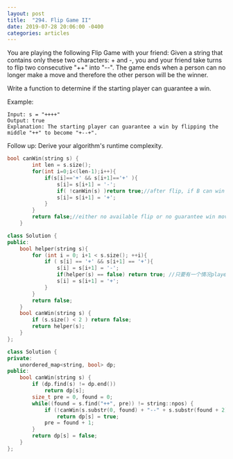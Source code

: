 ```yaml
---
layout: post
title:  "294. Flip Game II"
date: 2019-07-28 20:06:00 -0400
categories: articles
---
```

You are playing the following Flip Game with your friend: Given a string that contains only these two characters: + and -, you and your friend take turns to flip two consecutive "++" into "--". The game ends when a person can no longer make a move and therefore the other person will be the winner.

Write a function to determine if the starting player can guarantee a win.

Example:
```
Input: s = "++++"
Output: true 
Explanation: The starting player can guarantee a win by flipping the middle "++" to become "+--+".
```
Follow up:
Derive your algorithm's runtime complexity.

```c++
bool canWin(string s) {
        int len = s.size();
        for(int i=0;i<(len-1);i++){
            if(s[i]=='+' && s[i+1]=='+' ){
                s[i]= s[i+1] = '-';
                if( !canWin(s) )return true;//after flip, if B can win
                s[i]= s[i+1] = '+';
            }
        }
        return false;//either no available flip or no guarantee win move
    }
```
```c++
class Solution {
public:
	bool helper(string s){
		for (int i = 0; i+1 < s.size(); ++i){
			if ( s[i] == '+' && s[i+1] == '+'){
				s[i] = s[i+1] = '-';
				if(helper(s) == false) return true; //只要有一个情况player2可以成功，那么player1就会失败
				s[i] = s[i+1] = '+';
			}
		}
		return false;
	}
    bool canWin(string s) {
    	if (s.size() < 2 ) return false;
    	return helper(s);
    }
};
```
```c++
class Solution {
private:
    unordered_map<string, bool> dp;
public:
    bool canWin(string s) {
        if (dp.find(s) != dp.end())
            return dp[s];
        size_t pre = 0, found = 0;
        while((found = s.find("++", pre)) != string::npos) {
            if (!canWin(s.substr(0, found) + "--" + s.substr(found + 2)))
                return dp[s] = true;
            pre = found + 1;
        }
        return dp[s] = false;
    }
};
```